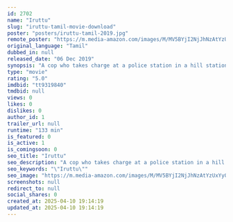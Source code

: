 ```yaml
---
id: 2702
name: "Iruttu"
slug: "iruttu-tamil-movie-download"
poster: "posters/iruttu-tamil-2019.jpg"
remote_poster: "https://m.media-amazon.com/images/M/MV5BYjI2NjJhNzAtYzUxYy00MWEzLWIwN2EtMWYxYmFlNGIxY2IzXkEyXkFqcGdeQXVyMTEzNzg0Mjkx._V1_SX300.jpg"
original_language: "Tamil"
dubbed_in: null
released_date: "06 Dec 2019"
synopsis: "A cop who takes charge at a police station in a hill station goes after the reasons behind a few unnatural deaths which seem mysterious like never before."
type: "movie"
rating: "5.0"
imdbid: "tt9319840"
tmdbid: null
views: 0
likes: 0
dislikes: 0
author_id: 1
trailer_url: null
runtime: "133 min"
is_featured: 0
is_active: 1
is_comingsoon: 0
seo_title: "Iruttu"
seo_description: "A cop who takes charge at a police station in a hill station goes after the reasons behind a few unnatural deaths which seem mysterious like never before."
seo_keywords: "\"Iruttu\""
seo_image: "https://m.media-amazon.com/images/M/MV5BYjI2NjJhNzAtYzUxYy00MWEzLWIwN2EtMWYxYmFlNGIxY2IzXkEyXkFqcGdeQXVyMTEzNzg0Mjkx._V1_SX300.jpg"
screenshots: null
redirect_to: null
social_shares: 0
created_at: 2025-04-10 19:14:19
updated_at: 2025-04-10 19:14:19
---
```


